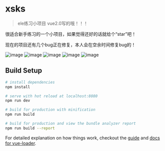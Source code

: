 # xsks

> ele练习小项目 vue2.0写的哦！！！

很适合新手练习的一个小项目，如果觉得还好的话就给个“star”吧！


现在的项目还有几个bug正在修复，本人会在空余时间修复bug的！

![image](https://github.com/sky-xsk/elem/blob/master/images/1.png)
![image](https://github.com/sky-xsk/elem/blob/master/images/2.png)
![image](https://github.com/sky-xsk/elem/blob/master/images/3.png)
![image](https://github.com/sky-xsk/elem/blob/master/images/4.png)
![image](https://github.com/sky-xsk/elem/blob/master/images/5.png)


## Build Setup

``` bash
# install dependencies
npm install

# serve with hot reload at localhost:8080
npm run dev

# build for production with minification
npm run build

# build for production and view the bundle analyzer report
npm run build --report
```

For detailed explanation on how things work, checkout the [guide](http://vuejs-templates.github.io/webpack/) and [docs for vue-loader](http://vuejs.github.io/vue-loader).
